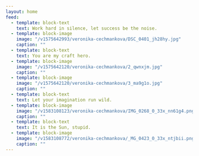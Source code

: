 ```yaml
---
layout: home
feed:
  - template: block-text
    text: Work hard in silence, let success be the noise.
  - template: block-image
    image: "/v1575642993/veronika-cechmankova/DSC_0401_jh28hy.jpg"
    caption: ""
  - template: block-text
    text: You are my craft hero.
  - template: block-image
    image: "/v1575642120/veronika-cechmankova/2_qwnxjm.jpg"
    caption: ""
  - template: block-image
    image: "/v1575642120/veronika-cechmankova/3_ma9g1o.jpg"
    caption: ""
  - template: block-text
    text: Let your imagination run wild.
  - template: block-image
    image: "/v1583108123/veronika-cechmankova/IMG_0268_0_33x_nn61g4.png"
    caption: ""
  - template: block-text
    text: It is the Sun, stupid.
  - template: block-image
    image: "/v1583108772/veronika-cechmankova/_MG_0423_0_33x_ntjbii.png"
    caption: ""
---
```

